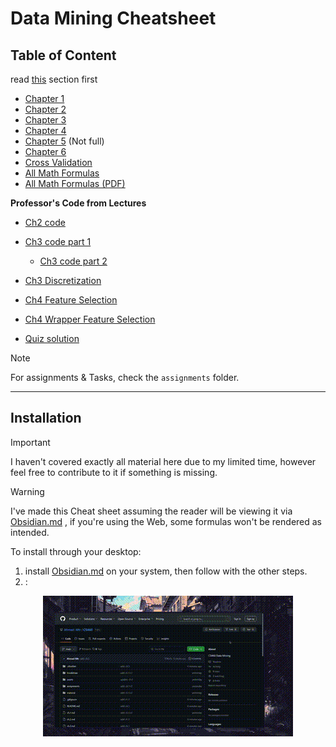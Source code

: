 # Data Mining Cheatsheet
## Table of Content
read [this](#Installation) section first
- [Chapter 1](ch.1.md)
- [Chapter 2](ch.2.md)
- [Chapter 3](ch.3.md)
- [Chapter 4](ch.4.md)
- [Chapter 5](ch.5.md) (Not full)
- [Chapter 6](ch.6.md)
- [Cross Validation](cross-validation.md)
- [All Math Formulas](math-cheatsheet.md)
- [All Math Formulas (PDF)](PDFs/math-cheatsheet.pdf)

**Professor's Code from Lectures**
- [Ch2 code](lecture-code/ch2-code.md)
- [Ch3 code part 1](lecture-code/ch3-code-pt.1.md)
	- [Ch3 code part 2](lecture-code/ch3-code-pt.2.md)
- [Ch3 Discretization](lecture-code/ch3-discretization.md)
- [Ch4 Feature Selection](lecture-code/ch4-feature-sel.md)
- [Ch4 Wrapper Feature Selection](lecture-code/ch4-wrapper-sel.md)

- [Quiz solution](quiz.md)

> [!NOTE]
> For assignments & Tasks, check the `assignments` folder.

---
## Installation
> [!IMPORTANT]
> I haven't covered exactly all material here due to my limited time, however feel free to contribute to it if something is missing.

> [!WARNING]
> I've made this Cheat sheet assuming the reader will be viewing it via [Obsidian.md](https://obsidian.md)  , if you're using the Web, some formulas won't be rendered as intended.

To install through your desktop:
1. install [Obsidian.md](https://obsidian.md) on your system, then follow with the other steps.
2. :

<div align="center">
<img src="assets/installation.gif" alt="Installing steps (Won't render on Obsidian)"> 
</div>
